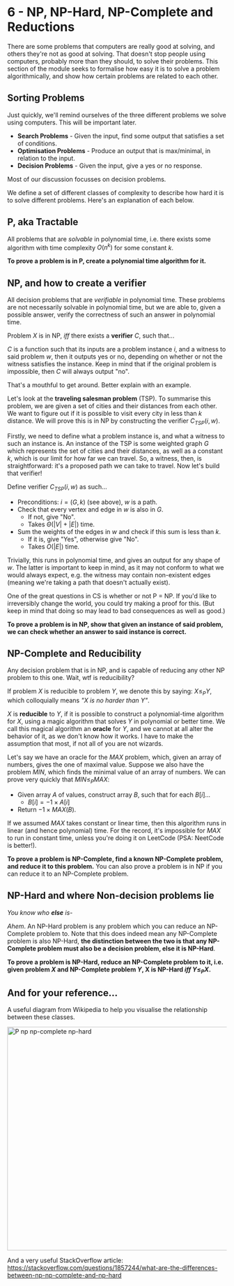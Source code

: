 # 6 - NP, NP-Hard, NP-Complete and Reductions

There are some problems that computers are really good at solving, and others they're not as good at solving. That doesn't stop people using computers, probably more than they should, to solve their problems. This section of the module seeks to formalise how easy it is to solve a problem algorithmically, and show how certain problems are related to each other.

## Sorting Problems

Just quickly, we'll remind ourselves of the three different problems we solve using computers. This will be important later.

- **Search Problems** - Given the input, find some output that satisfies a set of conditions.
- **Optimisation Problems** - Produce an output that is max/minimal, in relation to the input.
- **Decision Problems** - Given the input, give a yes or no response.

Most of our discussion focusses on decision problems.

We define a set of different classes of complexity to describe how hard it is to solve different problems. Here's an explanation of each below.

## P, aka Tractable

All problems that are *solvable* in polynomial time, i.e. there exists some algorithm with time complexity $O(n^k)$ for some constant $k$.

**To prove a problem is in P, create a polynomial time algorithm for it.**

## NP, and how to create a verifier

All decision problems that are *verifiable* in polynomial time. These problems are not necessarily solvable in polynomial time, but we are able to, given a possible answer, verify the correctness of such an answer in polynomial time.

Problem $X$ is in NP, *iff* there exists a **verifier** $C$, such that...

$C$ is a function such that its inputs are a problem instance $i$, and a witness to said problem $w$, then it outputs yes or no, depending on whether or not the witness satisfies the instance. Keep in mind that if the original problem is impossible, then $C$ will always output "no".

That's a mouthful to get around. Better explain with an example.

Let's look at the **traveling salesman problem** (TSP). To summarise this problem, we are given a set of cities and their distances from each other. We want to figure out if it is possible to visit every city in less than $k$ distance. We will prove this is in NP by constructing the verifier $C_{TSP}(i,w)$.

Firstly, we need to define what a problem instance is, and what a witness to such an instance is. An instance of the TSP is some weighted graph $G$ which represents the set of cities and their distances, as well as a constant $k$, which is our limit for how far we can travel. So, a witness, then, is straightforward: it's a proposed path we can take to travel. Now let's build that verifier!

Define verifier $C_{TSP}(i,w)$ as such...
- Preconditions: $i = (G, k)$ (see above), $w$ is a path.
- Check that every vertex and edge in $w$ is also in $G$.
  - If not, give "No".
  - Takes $\Theta (|V| + |E|)$ time.
- Sum the weights of the edges in $w$ and check if this sum is less than $k$.
  - If it is, give "Yes", otherwise give "No".
  - Takes $O(|E|)$ time.

Trivially, this runs in polynomial time, and gives an output for any shape of $w$. The latter is important to keep in mind, as it may not conform to what we would always expect, e.g. the witness may contain non-existent edges (meaning we're taking a path that doesn't actually exist).

One of the great questions in CS is whether or not P = NP. If you'd like to irreversibly change the world, you could try making a proof for this. (But keep in mind that doing so may lead to bad consequences as well as good.)

**To prove a problem is in NP, show that given an instance of said problem, we can check whether an answer to said instance is correct.**

## NP-Complete and Reducibility

Any decision problem that is in NP, and is capable of reducing any other NP problem to this one. Wait, wtf is reducibility?

If problem $X$ is reducible to problem $Y$, we denote this by saying: $X \leq_P Y$, which colloquially means *"X is no harder than Y"*.

$X$ is **reducible** to $Y$, if it is possible to construct a polynomial-time algorithm for $X$, using a magic algorithm that solves $Y$ in polynomial or better time. We call this magical algorithm an **oracle** for $Y$, and we cannot at all alter the behavior of it, as we don't know how it works. I have to make the assumption that most, if not all of you are not wizards.

Let's say we have an oracle for the $MAX$ problem, which, given an array of numbers, gives the one of maximal value. Suppose we also have the problem $MIN$, which finds the minimal value of an array of numbers. We can prove very quickly that $MIN \leq_P MAX$:

- Given array $A$ of values, construct array $B$, such that for each $B[i]$...
  - $B[i] = -1 \times A[i]$
- Return $-1 \times MAX(B)$.
  
If we assumed $MAX$ takes constant or linear time, then this algorithm runs in linear (and hence polynomial) time. For the record, it's impossible for $MAX$ to run in constant time, unless you're doing it on LeetCode (PSA: NeetCode is better!).

**To prove a problem is NP-Complete, find a known NP-Complete problem, and reduce it to this problem.** You can also prove a problem is in NP if you can reduce it to an NP-Complete problem.

## NP-Hard and where Non-decision problems lie

*You know who **else** is-*

*Ahem*. An NP-Hard problem is any problem which you can reduce an NP-Complete problem to. Note that this does indeed mean any NP-Complete problem is also NP-Hard, **the distinction between the two is that any NP-Complete problem must also be a decision problem, else it is NP-Hard**.

**To prove a problem is NP-Hard, reduce an NP-Complete problem to it, i.e. given problem $X$ and NP-Complete problem $Y$, X is NP-Hard *iff* $Y \leq_P X$.**

## And for your reference...

A useful diagram from Wikipedia to help you visualise the relationship between these classes.

<a title="Behnam Esfahbod, CC BY-SA 3.0 &lt;https://creativecommons.org/licenses/by-sa/3.0&gt;, via Wikimedia Commons" href="https://commons.wikimedia.org/wiki/File:P_np_np-complete_np-hard.svg"><img width="512" alt="P np np-complete np-hard" src="https://upload.wikimedia.org/wikipedia/commons/thumb/a/a0/P_np_np-complete_np-hard.svg/512px-P_np_np-complete_np-hard.svg.png?20250417154839"></a>

And a very useful StackOverflow article: <https://stackoverflow.com/questions/1857244/what-are-the-differences-between-np-np-complete-and-np-hard>

